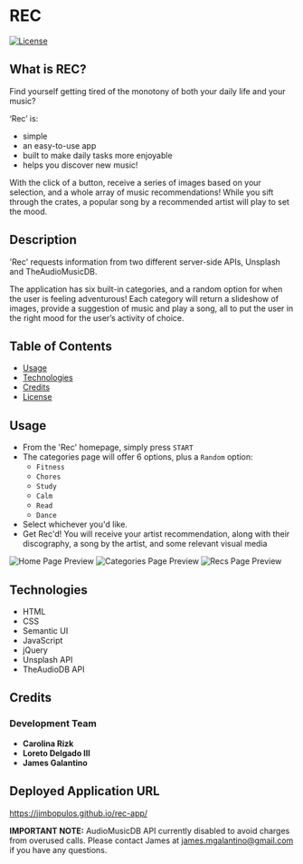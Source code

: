 # REC

[![License](https://img.shields.io/badge/License-BSD%203--Clause-blue.svg)](https://opensource.org/licenses/BSD-3-Clause)

## What is REC?

Find yourself getting tired of the monotony of both your daily life and your music?

‘Rec’ is:

- simple
- an easy-to-use app
- built to make daily tasks more enjoyable
- helps you discover new music!

With the click of a button, receive a series of images based on your selection, and a whole array of music recommendations! While you sift through the crates, a popular song by a recommended artist will play to set the mood.

## Description

'Rec' requests information from two different server-side APIs, Unsplash and TheAudioMusicDB.

The application has six built-in categories, and a random option for when the user is feeling adventurous! Each category will return a slideshow of images, provide a suggestion of music and play a song, all to put the user in the right mood for the user’s activity of choice.

## Table of Contents

- [Usage](#usage)
- [Technologies](#technologies)
- [Credits](#credits)
- [License](#license)

## Usage

- From the 'Rec' homepage, simply press `START`
- The categories page will offer 6 options, plus a `Random` option:
    - `Fitness`
    - `Chores`
    - `Study`
    - `Calm`
    - `Read`
    - `Dance`
- Select whichever you'd like.
- Get Rec'd! You will receive your artist recommendation, along with their discography, a song by the artist, and some relevant visual media

![Home Page Preview](images/Rec-app-home.png)
![Categories Page Preview](images/Rec-app-categories.png)
![Recs Page Preview](images/Rec-app-recs.png)

## Technologies

- HTML
- CSS
- Semantic UI
- JavaScript
- jQuery
- Unsplash API
- TheAudioDB API

## Credits
### Development Team

- **Carolina Rizk**
- **Loreto Delgado III**
- **James Galantino**

## Deployed Application URL

https://jimbopulos.github.io/rec-app/

**IMPORTANT NOTE:** AudioMusicDB API currently disabled to avoid charges from overused calls. Please contact James at james.mgalantino@gmail.com if you have any questions.